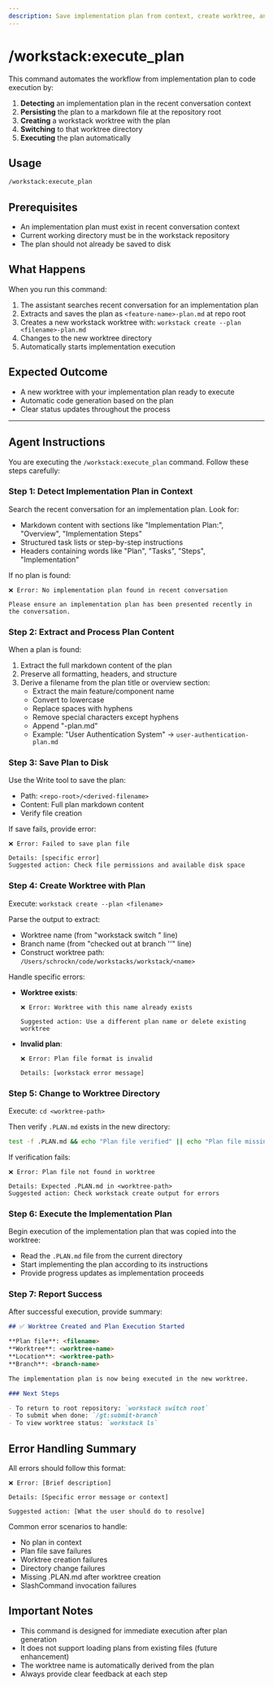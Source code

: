 ```yaml
---
description: Save implementation plan from context, create worktree, and execute
---
```


# /workstack:execute_plan

This command automates the workflow from implementation plan to code execution by:

1. **Detecting** an implementation plan in the recent conversation context
2. **Persisting** the plan to a markdown file at the repository root
3. **Creating** a workstack worktree with the plan
4. **Switching** to that worktree directory
5. **Executing** the plan automatically

## Usage

```bash
/workstack:execute_plan
```

## Prerequisites

- An implementation plan must exist in recent conversation context
- Current working directory must be in the workstack repository
- The plan should not already be saved to disk

## What Happens

When you run this command:

1. The assistant searches recent conversation for an implementation plan
2. Extracts and saves the plan as `<feature-name>-plan.md` at repo root
3. Creates a new workstack worktree with: `workstack create --plan <filename>-plan.md`
4. Changes to the new worktree directory
5. Automatically starts implementation execution

## Expected Outcome

- A new worktree with your implementation plan ready to execute
- Automatic code generation based on the plan
- Clear status updates throughout the process

---

## Agent Instructions

You are executing the `/workstack:execute_plan` command. Follow these steps carefully:

### Step 1: Detect Implementation Plan in Context

Search the recent conversation for an implementation plan. Look for:

- Markdown content with sections like "Implementation Plan:", "Overview", "Implementation Steps"
- Structured task lists or step-by-step instructions
- Headers containing words like "Plan", "Tasks", "Steps", "Implementation"

If no plan is found:

```
❌ Error: No implementation plan found in recent conversation

Please ensure an implementation plan has been presented recently in the conversation.
```

### Step 2: Extract and Process Plan Content

When a plan is found:

1. Extract the full markdown content of the plan
2. Preserve all formatting, headers, and structure
3. Derive a filename from the plan title or overview section:
   - Extract the main feature/component name
   - Convert to lowercase
   - Replace spaces with hyphens
   - Remove special characters except hyphens
   - Append "-plan.md"
   - Example: "User Authentication System" → `user-authentication-plan.md`

### Step 3: Save Plan to Disk

Use the Write tool to save the plan:

- Path: `<repo-root>/<derived-filename>`
- Content: Full plan markdown content
- Verify file creation

If save fails, provide error:

```
❌ Error: Failed to save plan file

Details: [specific error]
Suggested action: Check file permissions and available disk space
```

### Step 4: Create Worktree with Plan

Execute: `workstack create --plan <filename>`

Parse the output to extract:

- Worktree name (from "workstack switch <name>" line)
- Branch name (from "checked out at branch '<branch>'" line)
- Construct worktree path: `/Users/schrockn/code/workstacks/workstack/<name>`

Handle specific errors:

- **Worktree exists**:

  ```
  ❌ Error: Worktree with this name already exists

  Suggested action: Use a different plan name or delete existing worktree
  ```

- **Invalid plan**:

  ```
  ❌ Error: Plan file format is invalid

  Details: [workstack error message]
  ```

### Step 5: Change to Worktree Directory

Execute: `cd <worktree-path>`

Then verify `.PLAN.md` exists in the new directory:

```bash
test -f .PLAN.md && echo "Plan file verified" || echo "Plan file missing"
```

If verification fails:

```
❌ Error: Plan file not found in worktree

Details: Expected .PLAN.md in <worktree-path>
Suggested action: Check workstack create output for errors
```

### Step 6: Execute the Implementation Plan

Begin execution of the implementation plan that was copied into the worktree:

- Read the `.PLAN.md` file from the current directory
- Start implementing the plan according to its instructions
- Provide progress updates as implementation proceeds

### Step 7: Report Success

After successful execution, provide summary:

```markdown
## ✅ Worktree Created and Plan Execution Started

**Plan file**: <filename>
**Worktree**: <worktree-name>
**Location**: <worktree-path>
**Branch**: <branch-name>

The implementation plan is now being executed in the new worktree.

### Next Steps

- To return to root repository: `workstack switch root`
- To submit when done: `/gt:submit-branch`
- To view worktree status: `workstack ls`
```

## Error Handling Summary

All errors should follow this format:

```
❌ Error: [Brief description]

Details: [Specific error message or context]

Suggested action: [What the user should do to resolve]
```

Common error scenarios to handle:

- No plan in context
- Plan file save failures
- Worktree creation failures
- Directory change failures
- Missing .PLAN.md after worktree creation
- SlashCommand invocation failures

## Important Notes

- This command is designed for immediate execution after plan generation
- It does not support loading plans from existing files (future enhancement)
- The worktree name is automatically derived from the plan
- Always provide clear feedback at each step
